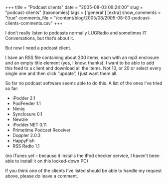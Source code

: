 +++
title = "Podcast clients"
date = "2005-08-03 09:24:00"
slug = "podcast-clients"
[taxonomies]
tags = ['general']
[extra]
show_comments = "true"
comments_file = "/content/blog/2005/08/2005-08-03-podcast-clients-comments.csv"
+++

I don’t really listen to podcasts normally LUGRadio and sometimes IT Conversations, but that’s about it.

But now I need a podcast client.

I have an RSS file containing about 200 items, each with an mp3 enclosure and an empty title element (yes, I know, thanks). I want to be able to add this feed to a client and download all the items. Not 10, or 20 or select every single one and then click “update”, I just want them all.

So far no podcast software seems able to do this. A list of the ones I’ve tried so far:

- iPodder 2.1
- PodFeeder 1.1
- Nimiq
- Synclosure 0.1
- Newzie
- iPodder.NET 0.11
- Primetime Podcast Receiver
- Doppler 2.0.3
- HappyFish
- RSS Radio 1.1

(no iTunes yet – because it installs the iPod checker service, I haven’t been able to install it on this locked-down PC)

If you think one of the clients I’ve listed should be able to handle my request above, please do leave a comment.
